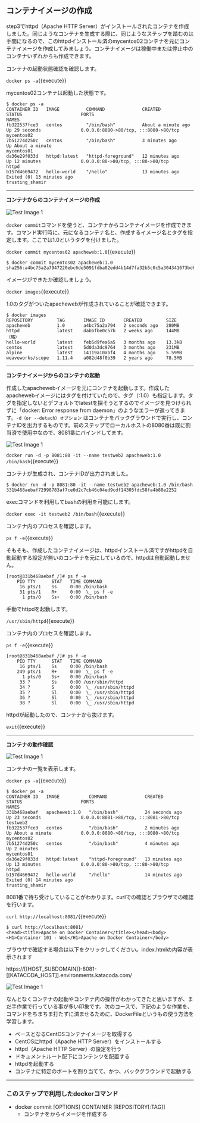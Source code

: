 ## コンテナイメージの作成

step3でhttpd（Apache HTTP Server）がインストールされたコンテナを作成しました。同じようなコンテナを生成する際に、同じようなステップを踏むのは手間になるので、このhttpdインストール済のmycentos02コンテナを元にコンテナイメージを作成してみましょう。コンテナイメージは稼働中または停止中のコンテナいずれからも作成できます。

コンテナの起動状態確認を確認します。

`docker ps -a`{{execute}}

mycentos02コンテナは起動した状態です。

```text
$ docker ps -a
CONTAINER ID   IMAGE          COMMAND              CREATED              STATUS                      PORTS                                   NAMES
fb322537fce3   centos         "/bin/bash"          About a minute ago   Up 29 seconds               0.0.0.0:8080->80/tcp, :::8080->80/tcp   mycentos02
7b51274d250c   centos         "/bin/bash"          3 minutes ago        Up About a minute                                                   mycentos01
da36e29f033d   httpd:latest   "httpd-foreground"   12 minutes ago       Up 12 minutes               0.0.0.0:80->80/tcp, :::80->80/tcp       httpd
b157d4669472   hello-world    "/hello"             13 minutes ago       Exited (0) 13 minutes ago                                           trusting_shamir
```

---
**コンテナからのコンテナイメージの作成**

![Test Image 1](https://raw.githubusercontent.com/mayumi00/katacoda-scenarios/main/container101/images/image4-1.png)　

`docker commit`コマンドを使うと、コンテナからコンテナイメージを作成できます。コマンド実行時に、元になるコンテナ名と、作成するイメージ名とタグを指定します。ここでは1.0というタグを付けました。

`docker commit mycentos02 apacheweb:1.0`{{execute}}

```text
$ docker commit mycentos02 apacheweb:1.0
sha256:a4bc75a2a7947220ebc6de5091fdba02edd4b14d7fa32b5c0c5a304341673bd6
```

イメージができたか確認しましょう。

`docker images`{{execute}}

1.0のタグがついたapachewebが作成されていることが確認できます。

```text
$ docker images
REPOSITORY         TAG       IMAGE ID       CREATED         SIZE
apacheweb          1.0       a4bc75a2a794   2 seconds ago   280MB
httpd              latest    dabbfbe0c57b   2 weeks ago     144MB
（略）
hello-world        latest    feb5d9fea6a5   3 months ago    13.3kB
centos             latest    5d0da3dc9764   3 months ago    231MB
alpine             latest    14119a10abf4   4 months ago    5.59MB
weaveworks/scope   1.11.4    a082d48f0b39   2 years ago     78.5MB
```

---
**コンテナイメージからのコンテナの起動**

作成したapachewebイメージを元にコンテナを起動します。作成したapachewebイメージにはタグを付けていたので、タグ（:1.0）も指定します。タグを指定しないとデフォルトでlatestを探そうとするのでイメージを見つけられずに「docker: Error response from daemon」のようなエラーが返ってきます。`-d（or --detach）オプション` はコンテナをバックグラウンドで実行し、コンテナIDを出力するものです。前のステップでローカルホストの8080番は既に割当済で使用中なので、8081番にバインドしてます。

![Test Image 1](https://raw.githubusercontent.com/mayumi00/katacoda-scenarios/main/container101/images/image4-2.png)

`docker run -d -p 8081:80 -it --name testweb2 apacheweb:1.0 /bin/bash`{{execute}}

コンテナが生成され、コンテナIDが出力されました。

```text
$ docker run -d -p 8081:80 -it --name testweb2 apacheweb:1.0 /bin/bash
331b468aebaf72998783af7ce0d2c7cb46c04ed9cdf14305fdc58fa4b88e2252
```

execコマンドを利用してbashの利用を可能にします。

`docker exec -it testweb2 /bin/bash`{{execute}}

コンテナ内のプロセスを確認します。

`ps f -e`{{execute}}

そもそも、作成したコンテナイメージは、httpdインストール済ですがhttpdを自動起動する設定が無いのコンテナを元にしているので、httpdは自動起動しません。

```text
[root@331b468aebaf /]# ps f -e
    PID TTY      STAT   TIME COMMAND
     16 pts/1    Ss     0:00 /bin/bash
     31 pts/1    R+     0:00  \_ ps f -e
      1 pts/0    Ss+    0:00 /bin/bash
```

手動でhttpdを起動します。

`/usr/sbin/httpd`{{execute}}

コンテナ内のプロセスを確認します。

`ps f -e`{{execute}}

```text
[root@331b468aebaf /]# ps f -e
    PID TTY      STAT   TIME COMMAND
     16 pts/1    Ss     0:00 /bin/bash
    249 pts/1    R+     0:00  \_ ps f -e
      1 pts/0    Ss+    0:00 /bin/bash
     33 ?        Ss     0:00 /usr/sbin/httpd
     34 ?        S      0:00  \_ /usr/sbin/httpd
     35 ?        Sl     0:00  \_ /usr/sbin/httpd
     36 ?        Sl     0:00  \_ /usr/sbin/httpd
     38 ?        Sl     0:00  \_ /usr/sbin/httpd
```

httpdが起動したので、コンテナから抜けます。

`exit`{{execute}}

---
**コンテナの動作確認**

![Test Image 1](https://raw.githubusercontent.com/mayumi00/katacoda-scenarios/main/container101/images/image4-3.png)

コンテナの一覧を表示します。

`docker ps -a`{{execute}}

```text
$ docker ps -a
CONTAINER ID   IMAGE           COMMAND              CREATED          STATUS                      PORTS                                   NAMES
331b468aebaf   apacheweb:1.0   "/bin/bash"          24 seconds ago   Up 23 seconds               0.0.0.0:8081->80/tcp, :::8081->80/tcp   testweb2
fb322537fce3   centos          "/bin/bash"          2 minutes ago    Up About a minute           0.0.0.0:8080->80/tcp, :::8080->80/tcp   mycentos02
7b51274d250c   centos          "/bin/bash"          4 minutes ago    Up 2 minutes                                                        mycentos01
da36e29f033d   httpd:latest    "httpd-foreground"   13 minutes ago   Up 13 minutes               0.0.0.0:80->80/tcp, :::80->80/tcp       httpd
b157d4669472   hello-world     "/hello"             14 minutes ago   Exited (0) 14 minutes ago                                           trusting_shamir
```

8081番で待ち受けしていることがわかります。curlでの確認とブラウザでの確認を行います。

`curl http://localhost:8081/`{{execute}}

```text
$ curl http://localhost:8081/
<head><title>Apache on Docker Container</title></head><body><H1>Container 101 - Web</H1>Apache on Docker Container</body>
```

ブラウザで確認する場合は以下をクリックしてください。index.htmlの内容が表示されます

https://[[HOST_SUBDOMAIN]]-8081-[[KATACODA_HOST]].environments.katacoda.com/

 ![Test Image 1](https://raw.githubusercontent.com/mayumi00/katacoda-scenarios/main/container101/images/image101web2.png)

なんとなくコンテナの起動やコンテナ内の操作がわかってきたと思いますが、まだ手作業で行っている事が多い印象です。次のコースで、下記のような作業を、コマンドをちまちま打たずに済ませるために、DockerFileというもの使う方法を学習します。

- ベースとなるCentOSコンテナイメージを取得する
- CentOSにhttpd（Apache HTTP Server）をインストールする
- httpd（Apache HTTP Server）の設定を行う
- ドキュメントルート配下にコンテンツを配置する
- httpdを起動する
- コンテナに特定のポートを割り当てて、かつ、バックグラウンドで起動する

---
###  このステップで利用したdockerコマンド

- docker commit [OPTIONS] CONTAINER [REPOSITORY[:TAG]]
  - コンテナをからイメージを作成する
 
